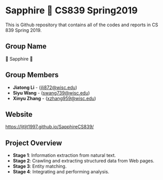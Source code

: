 # Sapphire 💎 CS839 Spring2019

This is Github repository that contains all of the codes and reports in CS 839 Spring 2019.

## Group Name

💎 Sapphire 💎

## Group Members

* **Jiatong Li** - (jli872@wisc.edu)
* **Siyu Wang** - (swang739@wisc.edu)
* **Xinyu Zhang** - (xzhang959@wisc.edu)

## Website

https://ljtljt1997.github.io/SapphireCS839/

## Project Overview

* **Stage 1**: Information extraction from natural text.
* **Stage 2**: Crawling and extracting structured data from Web pages.
* **Stage 3**: Entity matching.
* **Stage 4**: Integrating and performing analysis. 



